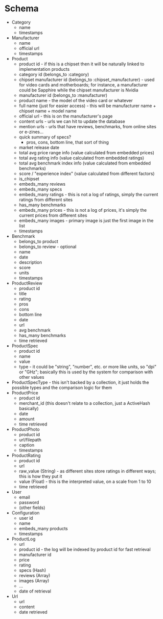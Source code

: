 Schema
======

* Category
  - name
  - timestamps
* Manufacturer
  - name
  - official url
  - timestamps
* Product
  - product id - if this is a chipset then it will be naturally linked to implementation products
  - category id (belongs_to :category)
  - chipset manufacturer id (belongs_to :chipset_manufacturer) - used for video cards and motherboards; for instance, a manufacturer could be Sapphire while the chipset manufacturer is Nvidia
  - manufacturer id (belongs_to :manufacturer)
  - product name - the model of the video card or whatever
  - full name (just for easier access) - this will be manufacturer name + chipset name + model name
  - official url - this is on the manufacturer's page
  - content urls - urls we can hit to update the database
  - mention urls - urls that have reviews, benchmarks, from online sites or e-zines...
  - quick summary of specs?
    - pros, cons, bottom line, that sort of thing
  - market release date 
  - total avg price range info (value calculated from embedded prices)
  - total avg rating info (value calculated from embedded ratings)
  - total avg benchmark index info (value calculated from embedded benchmarks)
  - score / "experience index" (value calculated from different factors)
  - is_chipset
  - embeds_many reviews
  - embeds_many specs
  - embeds_many ratings - this is not a log of ratings, simply the current ratings from different sites
  - has_many benchmarks
  - embeds_many prices - this is not a log of prices, it's simply the current prices from different sites
  - embeds_many images - primary image is just the first image in the list
  - timestamps
* Benchmark
  - belongs_to product
  - belongs_to review - optional
  - name
  - date
  - description
  - score
  - units
  - timestamps
* ProductReview
  - product id
  - title
  - rating
  - pros
  - cons
  - bottom line
  - date
  - url
  - avg benchmark
  - has_many benchmarks
  - time retrieved
* ProductSpec
  - product id
  - name
  - value
  - type - it could be "string", "number", etc. or more like units, so "dpi" or "GHz"; basically this is used by the system for comparison with other values
* ProductSpecType - this isn't backed by a collection, it just holds the possible types and the comparison logic for them
* ProductPrice
  - product id
  - merchant_id (this doesn't relate to a collection, just a ActiveHash basically)
  - date
  - amount
  - time retrieved
* ProductPhoto
  - product id
  - url/filepath
  - caption
  - timestamps
* ProductRating
  - product id
  - url
  - raw_value (String) - as different sites store ratings in different ways; this is how they put it
  - value (Float) - this is the interpreted value, on a scale from 1 to 10
  - time retrieved
* User
  - email
  - password
  - (other fields)
* Configuration
  - user id
  - name
  - embeds_many products
  - timestamps
* ProductLog
  - url
  - product id - the log will be indexed by product id for fast retrieval
  - manufacturer id
  - price
  - rating
  - specs (Hash)
  - reviews (Array)
  - images (Array)
  - ...
  - date of retrieval
* Url
  - url
  - content
  - date retrieved